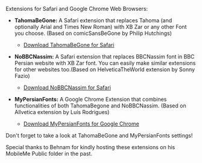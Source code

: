 Extensions for Safari and Google Chrome Web Browsers:

* **TahomaBeGone:** A Safari extension that replaces Tahoma (and optionally Arial and Times New Roman) with XB Zar or any other Font you choose. (Based on comicSansBeGone by Philip Hutchings)
    * [Download TahomaBeGone for Safari](https://github.com/openmac/extensions/blob/master/TahomaBeGone.safariextz?raw=true "Download TahomaBeGone for Safari")

* **NoBBCNassim:** A Safari extension that replaces BBCNassim font in BBC Persian website with XB Zar font. You can easily make similar extensions for other websites too.(Based on HelveticaTheWorld extension by Sonny Fazio)
    * [Download NoBBCNassim for Safari](https://github.com/openmac/extensions/blob/master/NoBBCNassim.safariextz?raw=true "Download NoBBCNassim for Safari")

* **MyPersianFonts:** A Google Chrome Extension that combines functionalities of both TahomaBegone and NoBBCNassim. (Based on Allvetica extension by Luís Rodrigues)
    * [Download MyPersianFonts for Google Chrome](https://github.com/openmac/extensions/blob/master/MyPersianFonts.crx?raw=true "Download MyPersianFonts for Safari")

Don't forget to take a look at TahomaBeGone and MyPersianFonts settings!

Special thanks to Behnam for kindly hosting these extensions on his MobileMe Public folder in the past.